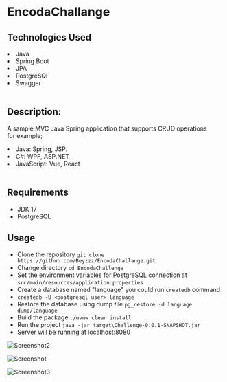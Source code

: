 # EncodaChallange
 ## Technologies Used
<li>Java</li>
<li>Spring Boot</li>
<li>JPA</li>
<li>PostgreSQl</li>
<li>Swagger</li>
</br>

## Description:

<p>
 A sample MVC Java Spring application that supports CRUD operations 
<br>
for example; 
<li> Java: Spring, JSP. </li>
 <li>C#: WPF, ASP.NET </li>
 <li>JavaScript: Vue, React </li>
</br>
</p>

## Requirements

* JDK 17
* PostgreSQL

## Usage

* Clone the repository `git clone https://github.com/Beyzzz/EncodaChallange.git`
* Change directory `cd EncodaChallenge`
* Set the environment variables for PostgreSQL connection at `src/main/resources/application.properties`
* Create a database named "language" you could run `createdb` command
 * `createdb -U <postgresql user> language`
* Restore the database using dump file `pg_restore -d language dump/language`
* Build the package `./mvnw clean install`
* Run the project `java -jar target\Challenge-0.0.1-SNAPSHOT.jar`
* Server will be running at localhost:8080

![Screenshot2](https://user-images.githubusercontent.com/75632809/206457566-f78501b7-17a0-474f-868b-633c40e645c6.PNG)

![Screenshot](https://user-images.githubusercontent.com/75632809/206457709-079ca551-83f8-4610-9b01-e99a20cbe721.PNG)

![Screenshot3](https://user-images.githubusercontent.com/75632809/206457734-066cbd5f-b653-4d60-88c3-dba976d0732b.PNG)

